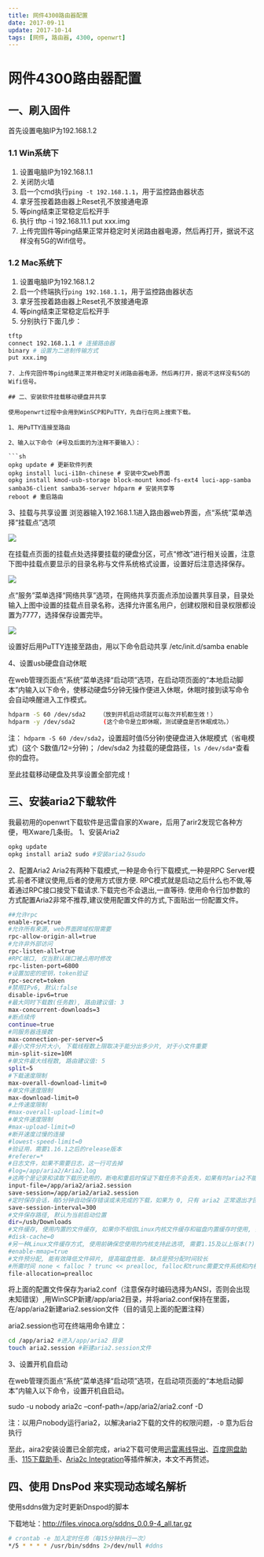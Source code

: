 ```yaml
---
title: 网件4300路由器配置
date: 2017-09-11
update: 2017-10-14
tags: [网件, 路由器, 4300, openwrt]
---
```


# 网件4300路由器配置

## 一、刷入固件

首先设置电脑IP为192.168.1.2

### 1.1 Win系统下
1. 设置电脑IP为192.168.1.1
2. 关闭防火墙
3. 启一个cmd执行`ping -t 192.168.1.1`，用于监控路由器状态
4. 拿牙签按着路由器上Reset孔不放接通电源
5. 等ping结束正常稳定后松开手
6. 执行 tftp -i 192.168.11.1 put xxx.img
7. 上传完固件等ping结果正常并稳定时关闭路由器电源，然后再打开，据说不这样没有5G的Wifi信号。

### 1.2 Mac系统下

1. 设置电脑IP为192.168.1.2
2. 启一个终端执行`ping 192.168.1.1`，用于监控路由器状态
3. 拿牙签按着路由器上Reset孔不放接通电源
4. 等ping结束正常稳定后松开手
5. 分别执行下面几步：
  ```sh
  tftp
  connect 192.168.1.1 # 连接路由器
  binary # 设置为二进制传输方式
  put xxx.img
  ```
```
7. 上传完固件等ping结果正常并稳定时关闭路由器电源，然后再打开，据说不这样没有5G的Wifi信号。

## 二、安装软件挂载移动硬盘并共享

使用openwrt过程中会用到WinSCP和PuTTY，先自行在网上搜索下载。

1、用PuTTY连接至路由

2、输入以下命令（#号及后面的为注释不要输入）：

​```sh
opkg update # 更新软件列表
opkg install luci-i18n-chinese # 安装中文web界面
opkg install kmod-usb-storage block-mount kmod-fs-ext4 luci-app-samba samba36-client samba36-server hdparm # 安装共享等
reboot # 重启路由
```

3、挂载与共享设置
浏览器输入192.168.1.1进入路由器web界面，点“系统”菜单选择“挂载点”选项

![](assets/15050966916304.jpg)


在挂载点页面的挂载点处选择要挂载的硬盘分区，可点“修改”进行相关设置，注意下图中挂载点要显示的目录名称与文件系统格式设置，设置好后注意选择保存。

![](assets/15050967020605.jpg)

点“服务”菜单选择“网络共享”选项，在网络共享页面点添加设置共享目录，目录处输入上图中设置的挂载点目录名称，选择允许匿名用户，创建权限和目录权限都设置为7777，选择保存设置完毕。

![](assets/15050967204206.jpg)

设置好后用PuTTY连接至路由，用以下命令启动共享
/etc/init.d/samba enable

4、设置usb硬盘自动休眠

在web管理页面点“系统”菜单选择“启动项”选项，在启动项页面的“本地启动脚本”内输入以下命令，使移动硬盘5分钟无操作便进入休眠，休眠时接到读写命令会自动唤醒进入工作模式。

```sh
hdparm -S 60 /dev/sda2    （放到开机启动项就可以每次开机都生效！）
hdparm -y /dev/sda2        (这个命令是立即休眠，测试硬盘是否休眠成功。）
```
注：
`hdparm -S 60 /dev/sda2`，设置超时值(5分钟)使硬盘进入休眠模式（省电模式）(这个 S数值/12=分钟)；
/dev/sda2 为挂载的硬盘路径，`ls /dev/sda*`查看你的盘符。

至此挂载移动硬盘及共享设置全部完成！

## 三、安装aria2下载软件

我最初用的openwrt下载软件是迅雷自家的Xware，后用了arir2发现它各种方便，甩Xware几条街。
1、安装Aria2
```sh
opkg update
opkg install aria2 sudo #安装aria2与sudo
```

2、配置Aria2
Aria2有两种下载模式,一种是命令行下载模式,一种是RPC Server模式.前者不建议使用,后者的使用方式很方便. RPC模式就是启动之后什么也不做,等着通过RPC接口接受下载请求.下载完也不会退出,一直等待. 使用命令行加参数的方式配置Aria2非常不推荐,建议使用配置文件的方式,下面贴出一份配置文件。

```sh
##允许rpc
enable-rpc=true
#允许所有来源, web界面跨域权限需要
rpc-allow-origin-all=true
#允许非外部访问
rpc-listen-all=true
#RPC端口, 仅当默认端口被占用时修改
rpc-listen-port=6800
#设置加密的密钥，token验证
rpc-secret=token
#禁用IPv6, 默认:false
disable-ipv6=true
#最大同时下载数(任务数), 路由建议值: 3
max-concurrent-downloads=3
#断点续传
continue=true
#同服务器连接数
max-connection-per-server=5
#最小文件分片大小, 下载线程数上限取决于能分出多少片, 对于小文件重要
min-split-size=10M
#单文件最大线程数, 路由建议值: 5
split=5
#下载速度限制
max-overall-download-limit=0
#单文件速度限制
max-download-limit=0
#上传速度限制
#max-overall-upload-limit=0
#单文件速度限制
#max-upload-limit=0
#断开速度过慢的连接
#lowest-speed-limit=0
#验证用，需要1.16.1之后的release版本
#referer=*
#日志文件，如果不需要日志，这一行可去掉
#log=/app/aria2/Aria2.log
#这两个是记录和读取下载历史用的，断电和重启时保证下载任务不会丢失，如果有时aria2不能启动，清空这里面的内容就行了
input-file=/app/aria2/aria2.session
save-session=/app/aria2/aria2.session
#定时保存会话，每5分钟自动保存错误或未完成的下载，如果为 0, 只有 aria2 正常退出才回保存，默认 0,需要1.16.1之后的release版
save-session-interval=300
#文件保存路径, 默认为当前启动位置
dir=/usb/Downloads
#文件缓存, 使用内置的文件缓存, 如果你不相信Linux内核文件缓存和磁盘内置缓存时使用, 需要1.16及以上版本
#disk-cache=0
#另一种Linux文件缓存方式, 使用前确保您使用的内核支持此选项, 需要1.15及以上版本(?)
#enable-mmap=true
#文件预分配, 能有效降低文件碎片, 提高磁盘性能. 缺点是预分配时间较长
#所需时间 none < falloc ? trunc << prealloc, falloc和trunc需要文件系统和内核支持
file-allocation=prealloc
```

将上面的配置文件保存为aria2.conf（注意保存时编码选择为ANSI，否则会出现未知错误）,用WinSCP新建/app/aria2目录，并将aria2.conf保持在里面，在/app/aria2新建aria2.session文件（目的请见上面的配置注释）

aria2.session也可在终端用命令建立：
```sh
cd /app/aria2 #进入/app/aria2 目录
touch aria2.session #新建aria2.session文件
```

3、设置开机自启动

在web管理页面点“系统”菜单选择“启动项”选项，在启动项页面的“本地启动脚本”内输入以下命令，设置开机自启动。

sudo -u nobody aria2c –conf-path=/app/aria2/aria2.conf -D

注：以用户nobody运行aria2，以解决aria2下载的文件的权限问题，`-D` 意为后台执行

至此，aira2安装设置已全部完成，aria2下载可使用[迅雷离线导出](https://chrome.google.com/webstore/detail/thunderlixianexporter/kpoolhipjfabknekpkmjncgkaljnjdmn?utm_source=chrome-app-launcher-info-dialog)、[百度网盘助手](https://chrome.google.com/webstore/detail/baiduexporter/mjaenbjdjmgolhoafkohbhhbaiedbkno?utm_source=chrome-app-launcher-info-dialog)、[115下载助手](https://chrome.google.com/webstore/detail/115exporter/ojafklbojgenkohhdgdjeaepnbjffdjf?utm_source=chrome-app-launcher-info-dialog)、[Aria2c Integration](https://chrome.google.com/webstore/detail/aria2c-integration/edcakfpjaobkpdfpicldlccdffkhpbfk?utm_source=chrome-app-launcher-info-dialog)等插件解决，本文不再赘述。

## 四、使用 DnsPod 来实现动态域名解析

使用sddns做为定时更新Dnspod的脚本

下载地址：http://files.vinoca.org/sddns_0.0.9-4_all.tar.gz

```sh
# crontab -e 加入定时任务（每15分钟执行一次）
*/5 * * * * /usr/bin/sddns 2>/dev/null #ddns
```




